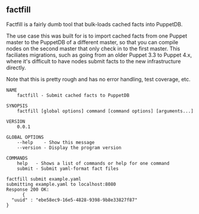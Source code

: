 ## factfill

Factfill is a fairly dumb tool that bulk-loads cached facts into PuppetDB.

The use case this was built for is to import cached facts from one Puppet master to the PuppetDB of a different master, so that you can compile nodes on the second master that only check in to the first master. This faciliates migrations, such as going from an older Puppet 3.3 to Puppet 4.x, where it's difficult to have nodes submit facts to the new infrastructure directly.

Note that this is pretty rough and has no error handling, test coverage, etc.

```
NAME
    factfill - Submit cached facts to PuppetDB

SYNOPSIS
    factfill [global options] command [command options] [arguments...]

VERSION
    0.0.1

GLOBAL OPTIONS
    --help    - Show this message
    --version - Display the program version

COMMANDS
    help   - Shows a list of commands or help for one command
    submit - Submit yaml-format fact files
```

```shell
factfill submit example.yaml
submitting example.yaml to localhost:8080
Response 200 OK:
      {
  "uuid" : "ebe58ec9-16e5-4828-9398-9b8e33827f87"
}
```
